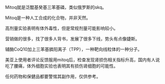 Mitoq就是泛醌基癸基三苯基磷，类似俄罗斯的skq。

Mitoq是一种人工合成的化合物，并非天然。

高剂量实验表明有体外毒性，但是常规剂量可能影响较小。

营销做的很多，找了很多人背书，发展了很多下线，势头有点像婕斯。

辅酶CoQ10加上三苯基膦阳离子（TPP），一种靶向线粒体的一种分子。

美亚上使用者评论反馈服用mitoq后，检查发现肾损伤相关指标升高，国内有人说吃了腰痛，体外细胞实验也表明其有损伤肾细胞的可能性。

任何药物和保健品都要警惕其副作用，仅供参考。
